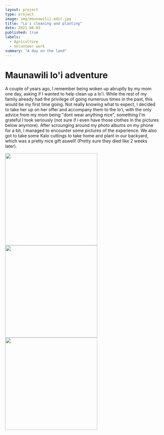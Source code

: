```yaml
---
layout: project
type: project
image: img/maunawili1.edit.jpg
title: "Lo'i cleaning and planting"
date: 2021-06-03
published: true
labels:
  - Agriculture
  - Volunteer work
summary: "A day on the land"
---
```

# Maunawili lo'i adventure

A couple of years ago, I remember being woken up abruptly by my mom one day, asking if I wanted to help clean up a lo'i. While the rest of my family already had the privilege of going numerous times in the past, this would be my first time going. Not really knowing
what to expect, I decided to take her up on her offer and accompany them to the lo'i, with the only advice from my mom being "dont wear anything nice", something I'm grateful I took seriously (not sure if i even have those clothes in the pictures below anymore).
After scrounging around my photo albums on my phone for a bit, I managed to encounter some pictures of the experience. We also got to take some Kalo cuttings to take home and plant in our backyard, which was a pretty nice gift aswell! (Pretty sure they died like 2 weeks later).


<img width="300px" src="../img/maunawili1.jpg" class="img-thumbnail" >    <img width="300px" src="../img/maunawili2.jpg" class="img-thumbnail" >    <img width="300px" src="../img/maunawili3.jpg" class="img-thumbnail" >  
